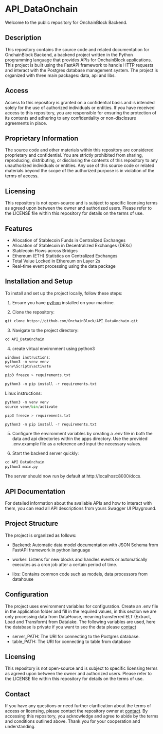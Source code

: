 # API_DataOnchain
Welcome to the public repository for OnchainBlock Backend.

## Description

This repository contains the source code and related documentation for OnchainBlock Backend, a backend project written in the Python programming language that provides APIs for OnchainBlock applications. This project is built using the FastAPI framework to handle HTTP requests and interact with the Postgres database management system. The project is organized with three main packages: data, api and libs.

## Access

Access to this repository is granted on a confidential basis and is intended solely for the use of authorized individuals or entities. If you have received access to this repository, you are responsible for ensuring the protection of its contents and adhering to any confidentiality or non-disclosure agreements in place.

  

## Proprietary Information

  

The source code and other materials within this repository are considered proprietary and confidential. You are strictly prohibited from sharing, reproducing, distributing, or disclosing the contents of this repository to any unauthorized individuals or entities. Any use of this source code or related materials beyond the scope of the authorized purpose is in violation of the terms of access.

  

## Licensing

  

This repository is not open-source and is subject to specific licensing terms as agreed upon between the owner and authorized users. Please refer to the LICENSE file within this repository for details on the terms of use.

  

## Features

- Allocation of Stablecoin Funds in Centralized Exchanges
- Allocation of Stablecoin in Decentralized Exchanges (DEXs)
- Stablecoin Flows across Bridges
- Ethereum (ETH) Statistics on Centralized Exchanges
- Total Value Locked in Ethereum on Layer 2s
- Real-time event processing using the data package

 
## Installation and Setup

  

To install and set up the project locally, follow these steps:

  

1. Ensure you have [python](https://www.python.org/) installed on your machine.

2. Clone the repository:

```python
git clone https://github.com/OnchainBlock/API_DataOnchain.git
```
3. Navigate to the project directory:

```python
cd API_DataOnchain
```
4. create virtual environment using python3
```python
windows instructions: 
python3 -m venv venv
venv\Scripts\activate 
```
```python
pip3 freeze > requirements.txt
```
 ```python
python3 -m pip install -r requirements.txt 
```
Linux instructions:
```python
python3 -m venv venv
source venv/bin/activate
```
```python
pip3 freeze > requirements.txt
```
 ```python
python3 -m pip install -r requirements.txt 
```




5. Configure the environment variables by creating a .env file in both the data and api directories within the apps directory. Use the provided .env.example file as a reference and input the necessary values.


6. Start the backend server quickly:
 ```python
cd API_DataOnchain
python3 main.py
```
   

The server should now run by default at http://localhost:8000/docs. 
  
## API Documentation

For detailed information about the available APIs and how to interact with them, you can read all API descriptions from yours Swagger UI Playground.


## Project Structure

The project is organized as follows:

- Backend: Automatic data model documentation with JSON Schema from FastAPI framework in python language

- worker: Listens for new blocks and handles events or automatically executes as a cron job after a certain period of time.

- libs: Contains common code such as models, data processors from datahouse


## Configuration

The project uses environment variables for configuration. Create an .env file in the application folder and fill in the required values, in this section we are only processing data from DataHouse, meaning transferred ELT (Extract, Load and Transform) from Datalake. The following variables are used, here the database is private if you want to see the data please [contact](contact@onchainblock.xyz)

- server_PATH: The URI for connecting to the Postgres database.
- table_PATH: The URI for connecting to table from database

## Licensing

This repository is not open-source and is subject to specific licensing terms as agreed upon between the owner and authorized users. Please refer to the LICENSE file within this repository for details on the terms of use.

  
## Contact

If you have any questions or need further clarification about the terms of access or licensing, please contact the repository owner at [contact](contact@onchainblock.xyz). By accessing this repository, you acknowledge and agree to abide by the terms and conditions outlined above. Thank you for your cooperation and understanding.
